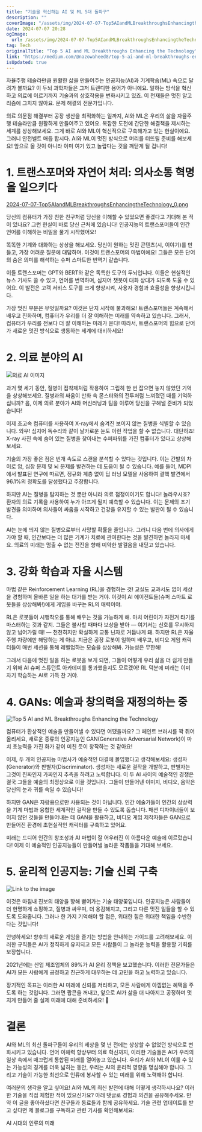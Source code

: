 ```yaml
---
title: "기술을 혁신하는 AI 및 ML 5대 돌파구"
description: ""
coverImage: "/assets/img/2024-07-07-Top5AIandMLBreakthroughsEnhancingtheTechnology_0.png"
date: 2024-07-07 20:28
ogImage:
  url: /assets/img/2024-07-07-Top5AIandMLBreakthroughsEnhancingtheTechnology_0.png
tag: Tech
originalTitle: "Top 5 AI and ML Breakthroughs Enhancing the Technology"
link: "https://medium.com/@nazowaheed8/top-5-ai-and-ml-breakthroughs-enhancing-the-technology-41a51a8fccc2"
isUpdated: true
---
```


자율주행 테슬라만큼 원활한 삶을 만들어주는 인공지능(AI)과 기계학습(ML) 속으로 달려가 볼까요? 이 두뇌 과학자들은 그저 트렌디한 용어가 아니에요. 일하는 방식을 혁신하고 의료에 이르기까지 기술과의 상호작용을 변화시키고 있죠. 이 천재들은 멋진 알고리즘에 그치지 않아요. 문제 해결의 전문가입니다.

의료 의문점 해결부터 공장 생산을 최적화하는 일까지, AI와 ML은 우리의 삶을 자율주행 테슬라만큼 원활하게 만들어주고 있어요. 복잡한 도전에 간단한 해결책을 제시하는 세계를 상상해보세요. 그게 바로 AI와 ML이 혁신적으로 구축해가고 있는 현실이에요. 그러니 안전벨트 매듭 합시다. AI와 ML이 멋진 방식으로 머리를 터뜨릴 준비를 해보세요! 앞으로 올 것이 아니라 이미 여기 있고 놀랍다는 것을 깨닫게 될 겁니다!

# 1. 트랜스포머와 자연어 처리: 의사소통 혁명을 일으키다

[2024-07-07-Top5AIandMLBreakthroughsEnhancingtheTechnology_0.png](/assets/img/2024-07-07-Top5AIandMLBreakthroughsEnhancingtheTechnology_0.png)

<div class="content-ad"></div>

당신의 컴퓨터가 가장 친한 친구처럼 당신을 이해할 수 있었으면 좋겠다고 기대해 본 적이 있나요? 그런 현실이 바로 당신 근처에 있습니다! 인공지능의 트랜스포머들이 인간 언어를 이해하는 비밀을 풀기 시작했어요!

똑똑한 기계와 대화하는 상상을 해보세요. 당신이 원하는 멋진 콘텐츠(시, 이야기)를 만들고, 가장 어려운 질문에 대답하며. 이것이 트랜스포머의 마법이에요! 그들은 모든 단어의 숨은 의미를 해석하는 슈퍼 스마트한 번역기 같습니다.

이들 트랜스포머는 GPT와 BERT와 같은 독특한 도구의 두뇌입니다. 이들은 현실적인 뉴스 기사도 쓸 수 있고, 언어를 번역하며, 심지어 챗봇이 대화 상대가 되도록 도울 수 있어요. 이 발전은 고객 서비스 도구를 크게 향상시켜, 사용자 경험과 효율성을 향상시킵니다.

가장 멋진 부분은 무엇일까요? 이것은 단지 시작에 불과해요! 트랜스포머들은 계속해서 배우고 진화하며, 컴퓨터가 우리를 더 잘 이해하는 미래를 약속하고 있습니다. 그래서, 컴퓨터가 우리를 전보다 더 잘 이해하는 미래가 온다! 따라서, 트랜스포머의 힘으로 단어가 새로운 멋진 방식으로 생동하는 세계에 대비하세요!

<div class="content-ad"></div>

# 2. 의료 분야의 AI

![의료 AI 이미지](/assets/img/2024-07-07-Top5AIandMLBreakthroughsEnhancingtheTechnology_1.png)

과거 몇 세기 동안, 질병이 접착제처럼 작용하여 그립히 한 번 잡으면 놓지 않았던 기억을 상상해보세요. 질병과의 싸움이 만화 속 몬스터와의 전투처럼 느껴졌던 때를 기억하십니까? 음, 이제 의료 분야가 AI와 머신러닝과 팀을 이루어 당신을 구해낼 준비가 되었습니다!

이제 초고속 컴퓨터를 사용하여 X-ray에서 숨겨진 보이지 않는 질병을 식별할 수 있습니다. 와우! 심지어 독수리와 같이 날카로운 눈도 이런 작업을 할 수 없습니다. 대단하죠! X-ray 사진 속에 숨어 있는 질병을 찾아내는 수퍼파워를 가진 컴퓨터가 있다고 상상해보세요.

<div class="content-ad"></div>

기술의 가장 좋은 점은 번개 속도로 스캔을 분석할 수 있다는 것입니다. 이는 간발의 차이로 암, 심장 문제 및 뇌 문제를 발견하는 데 도움이 될 수 있습니다. 예를 들어, MDPI에서 발표된 연구에 따르면, 정규화 계층 없이 딥 러닝 모델을 사용하여 결핵 발견에서 96.1%의 정확도를 달성했다고 주장합니다.

하지만 AI는 질병을 탐지하는 것 뿐만 아니라 의료 점쟁이이기도 합니다! 놀라우시죠? 환자의 의료 기록을 사용하여 누가 아프게 될지 예측할 수 있습니다. 이는 문제의 조기 발견을 의미하며 의사들이 싸움을 시작하고 건강을 유지할 수 있는 발판이 될 수 있습니다.

AI는 눈에 띄지 않는 질병으로부터 사망할 확률을 줄입니다. 그러니 다음 번에 의사에게 가야 할 때, 인간보다는 더 많은 기계가 치료에 관여한다는 것을 발견하면 놀라지 마세요. 의료의 미래는 멈출 수 없는 전진을 향해 미약한 발걸음을 내딛고 있습니다.

# 3. 강화 학습과 자율 시스템

<div class="content-ad"></div>

마법 같은 Reinforcement Learning (RL)을 경험하는 것! 교실도 교과서도 없이 세상을 경험하며 올바른 일을 하는 대가를 받는 거야. 이것이 AI 에이전트들(슈퍼 스마트 로봇들을 상상해봐!)에게 게임을 바꾸는 RL의 매력이야.

RL은 로봇들이 시행착오를 통해 배우는 것을 가능하게 해. 마치 어린이가 자전거 타기를 마스터하는 것과 같지. 그들은 불사할 때마다 보상을 받아 — 여기서는 신호를 무시하지 않고 넘어가릴 때! — 천천히지만 확실하게 교통 닌자로 거듭나게 돼. 하지만 RL은 자율 주행 차량에만 해당하는 게 아냐. 지금은 공장 로봇이 일하며 배우고, 비디오 게임 캐릭터들이 매번 세션을 통해 레벨업하는 모습을 상상해봐. 가능성은 무한해!

그래서 다음에 멋진 일을 하는 로봇을 보게 되면, 그들이 어떻게 우리 삶을 더 쉽게 만들기 위해 AI 슈퍼 스튜던트 아카데미를 통과했을지도 모르겠어! RL 덕분에 미래는 이미 자기 학습하는 AI로 가득 찬 거야.

# 4. GANs: 예술과 창의력을 재정의하는 중

<div class="content-ad"></div>

![Top 5 AI and ML Breakthroughs Enhancing the Technology](/assets/img/2024-07-07-Top5AIandMLBreakthroughsEnhancingtheTechnology_2.png)

컴퓨터가 환상적인 예술을 만들어낼 수 있다면 어땠을까요? 그 페인트 브러시를 꽉 쥐어 올리세요, 새로운 종류의 인공지능인 GAN(Generative Adversarial Network)이 마치 초능력을 가진 화가 같이 미친 듯이 창작하는 것 같아요!

이제, 두 개의 인공지능 마법사가 예술적인 대결에 몰입했다고 생각해보세요: 생성자(Generator)와 판별자(Discriminator). 생성자는 새로운 걸작을 개발하고, 판별자는 그것이 진짜인지 가짜인지 추측을 하려고 노력합니다. 이 두 AI 사이의 예술적인 경쟁은 결국 그들을 예술의 최정상으로 이끌 것입니다. 그들이 만들어낸 이미지, 비디오, 음악은 당신의 눈과 귀를 속일 수 있습니다!

하지만 GAN은 자랑용으로만 사용되는 것이 아닙니다. 인간 예술가들이 인간의 상상력을 기계 마법과 융합한 세계적인 걸작을 만들 수 있도록 돕습니다. 패션 디자이너들이 보이지 않던 것들을 만들어내는 데 GAN을 활용하고, 비디오 게임 제작자들은 GAN으로 만들어진 환경에 초현실적인 캐릭터를 구축하고 있어요.

<div class="content-ad"></div>

미래는 드디어 인간의 창조성과 AI 마법이 잘 어우러진 이 아름다운 예술에 이르렀습니다! 이제 이 예술적인 인공지능들이 만들어낼 놀라운 작품들을 기대해 보세요.

# 5. 윤리적 인공지능: 기술 신뢰 구축

![Link to the image](/assets/img/2024-07-07-Top5AIandMLBreakthroughsEnhancingtheTechnology_3.png)

이것은 마침내 진보의 태양을 향해 뻗어가는 기술 태양꽃입니다. 인공지능은 사람들이 더 현명하게 쇼핑하고, 질병과 싸우며, 더 용감해지고, 그리고 다른 멋진 일들을 할 수 있도록 도와줍니다. 그러나 한 가지 기억해야 할 점은, 위대한 힘은 위대한 책임을 수반한다는 것입니다!

<div class="content-ad"></div>

안녕하세요! 향후의 새로운 게임을 즐기는 방법을 안내하는 가이드를 고려해보세요. 이러한 규칙들은 AI가 정직하게 유지되고 모든 사람들이 그 놀라운 능력을 활용할 기회를 보장합니다.

2021년에는 산업 제조업체의 89%가 AI 윤리 정책을 보고했습니다. 이러한 전문가들은 AI가 모든 사람에게 공정하고 친근하게 대우하는 데 고민을 하고 노력하고 있습니다.

장기적인 목표는 이러한 AI 미래에 신뢰를 저리하고, 모든 사람에게 아낌없는 혜택을 주도록 하는 것입니다. 그러면 팝콘을 꺼내고, 앞으로 AI가 삶을 더 나아지고 공정하며 멋지게 만들어 줄 실제 미래에 대해 준비하세요! 🌟

<div class="content-ad"></div>

# 결론

AI와 ML의 최신 돌파구들이 우리의 세상을 몇 년 전에는 상상할 수 없었던 방식으로 변화시키고 있습니다. 언어 이해력 향상부터 의료 혁신까지, 이러한 기술들은 AI가 우리의 일상 속에서 매끄럽게 통합된 미래를 열어놓고 있습니다. 우리가 AI와 ML이 이룰 수 있는 가능성의 경계를 더욱 넓히는 동안, 우리는 AI의 윤리적 영향을 명심해야 합니다. 그리고 기술이 가능한 최선으로 인류에 봉사할 수 있는 미래를 위해 노력해야 합니다.

여러분의 생각을 알고 싶어요! AI와 ML의 최신 발전에 대해 어떻게 생각하시나요? 이러한 기술을 직접 체험한 적이 있으신가요? 아래 댓글로 경험과 의견을 공유해주세요. 만약 이 글을 좋아하셨다면 친구들과 동료들과 함께 공유하세요. 기술 관련 업데이트를 받고 싶다면 제 블로그를 구독하고 관련 기사를 확인해보세요:

AI 시대의 인류의 미래
